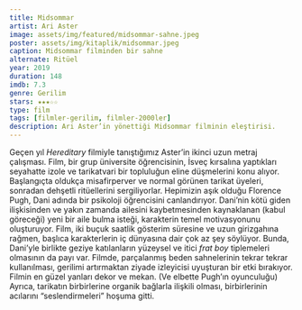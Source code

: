 ```yaml
---
title: Midsommar
artist: Ari Aster
image: assets/img/featured/midsommar-sahne.jpeg
poster: assets/img/kitaplik/midsommar.jpeg
caption: Midsommar filminden bir sahne
alternate: Ritüel
year: 2019
duration: 148
imdb: 7.3
genre: Gerilim
stars: ★★★☆☆
type: film
tags: [filmler-gerilim, filmler-2000ler]
description: Ari Aster’in yönettiği Midsommar filminin eleştirisi.
--- 
```


Geçen yıl _Hereditary_ filmiyle tanıştığımız Aster’in ikinci uzun metraj çalışması. Film, bir grup üniversite öğrencisinin, İsveç kırsalına yaptıkları seyahatte izole ve tarikatvari bir topluluğun eline düşmelerini konu alıyor. Başlangıçta oldukça misafirperver ve normal görünen tarikat üyeleri, sonradan dehşetli ritüellerini sergiliyorlar. Hepimizin aşık olduğu Florence Pugh, Dani adında bir psikoloji öğrencisini canlandırıyor. Dani’nin kötü giden ilişkisinden ve yakın zamanda ailesini kaybetmesinden kaynaklanan (kabul göreceği) yeni bir aile bulma isteği, karakterin temel motivasyonunu oluşturuyor. Film, iki buçuk saatlik gösterim süresine ve uzun girizgahına rağmen, başlıca karakterlerin iç dünyasına dair çok az şey söylüyor. Bunda, Dani’yle birlikte geziye katılanların yüzeysel ve itici _frat boy_ tiplemeleri olmasının da payı var. Filmde, parçalanmış beden sahnelerinin tekrar tekrar kullanılması, gerilimi artırmaktan ziyade izleyicisi uyuşturan bir etki bırakıyor. Filmin en güzel yanları dekor ve mekan. (Ve elbette Pugh’ın oyunculuğu) Ayrıca, tarikatın birbirlerine organik bağlarla ilişkili olması, birbirlerinin acılarını “seslendirmeleri” hoşuma gitti. 
